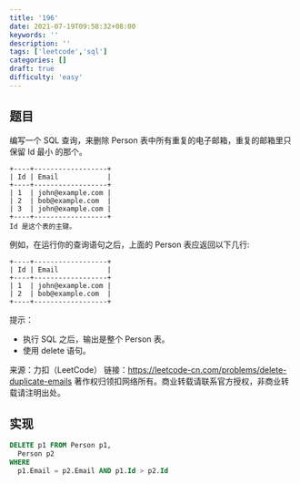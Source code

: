 ```yaml
---
title: '196'
date: 2021-07-19T09:58:32+08:00
keywords: ''
description: ''
tags: ['leetcode','sql']
categories: []
draft: true
difficulty: 'easy'
---
```


## 题目

编写一个 SQL 查询，来删除 Person 表中所有重复的电子邮箱，重复的邮箱里只保留 Id 最小 的那个。
```
+----+------------------+
| Id | Email            |
+----+------------------+
| 1  | john@example.com |
| 2  | bob@example.com  |
| 3  | john@example.com |
+----+------------------+
Id 是这个表的主键。
```

例如，在运行你的查询语句之后，上面的 Person 表应返回以下几行:
```
+----+------------------+
| Id | Email            |
+----+------------------+
| 1  | john@example.com |
| 2  | bob@example.com  |
+----+------------------+
```

提示：

- 执行 SQL 之后，输出是整个 Person 表。
- 使用 delete 语句。

来源：力扣（LeetCode）
链接：https://leetcode-cn.com/problems/delete-duplicate-emails
著作权归领扣网络所有。商业转载请联系官方授权，非商业转载请注明出处。

## 实现

```sql
DELETE p1 FROM Person p1,
  Person p2
WHERE
  p1.Email = p2.Email AND p1.Id > p2.Id
```
